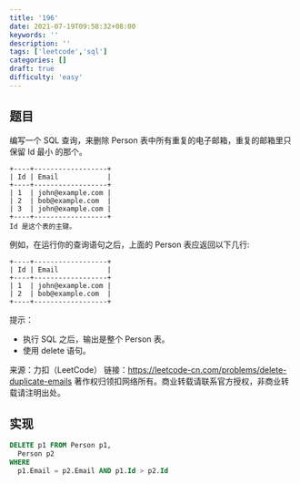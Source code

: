 ```yaml
---
title: '196'
date: 2021-07-19T09:58:32+08:00
keywords: ''
description: ''
tags: ['leetcode','sql']
categories: []
draft: true
difficulty: 'easy'
---
```


## 题目

编写一个 SQL 查询，来删除 Person 表中所有重复的电子邮箱，重复的邮箱里只保留 Id 最小 的那个。
```
+----+------------------+
| Id | Email            |
+----+------------------+
| 1  | john@example.com |
| 2  | bob@example.com  |
| 3  | john@example.com |
+----+------------------+
Id 是这个表的主键。
```

例如，在运行你的查询语句之后，上面的 Person 表应返回以下几行:
```
+----+------------------+
| Id | Email            |
+----+------------------+
| 1  | john@example.com |
| 2  | bob@example.com  |
+----+------------------+
```

提示：

- 执行 SQL 之后，输出是整个 Person 表。
- 使用 delete 语句。

来源：力扣（LeetCode）
链接：https://leetcode-cn.com/problems/delete-duplicate-emails
著作权归领扣网络所有。商业转载请联系官方授权，非商业转载请注明出处。

## 实现

```sql
DELETE p1 FROM Person p1,
  Person p2
WHERE
  p1.Email = p2.Email AND p1.Id > p2.Id
```
